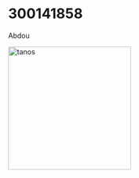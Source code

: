 # 300141858
Abdou

<img src="./images/55ccaac6-668c-438c-bddd-85b4f4ef08c7.jpg" alt="tanos" width="250"/>



